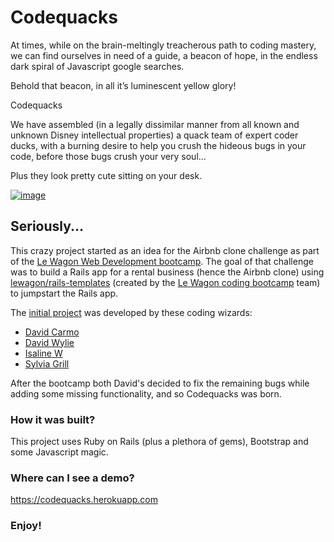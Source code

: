 # Codequacks

At times, while on the brain-meltingly treacherous path to coding mastery, we can find ourselves in need of a guide, a beacon of hope, in the endless dark spiral of Javascript google searches.

Behold that beacon, in all it’s luminescent yellow glory!

Codequacks

We have assembled (in a legally dissimilar manner from all known and unknown Disney intellectual properties) a quack team of expert coder ducks, with a burning desire to help you crush the hideous bugs in your code, before those bugs crush your very soul…

Plus they look pretty cute sitting on your desk.


[![image](https://user-images.githubusercontent.com/16320169/122678754-fac41a00-d1df-11eb-935b-881c263ece9f.png)](https://codequacks.herokuapp.com/)

## Seriously...

This crazy project started as an idea for the Airbnb clone challenge as part of the [Le Wagon Web Development bootcamp](https://www.lewagon.com/lisbon/web-development-course/full-time#curriculum). The goal of that challenge was to build a Rails app for a rental business (hence the Airbnb clone) using [lewagon/rails-templates](https://github.com/lewagon/rails-templates) (created by the [Le Wagon coding bootcamp](https://www.lewagon.com) team) to jumpstart the Rails app.

The [initial project](https://github.com/dc-lewagon/Airdnd) was developed by these coding wizards:
* [David Carmo](https://github.com/dmcarmo)
* [David Wylie](https://github.com/7thwave42)
* [Isaline W](https://github.com/isaline-w)
* [Sylvia Grill](https://github.com/SilviaG8)

After the bootcamp both David's decided to fix the remaining bugs while adding some missing functionality, and so Codequacks was born.
    
### How it was built?
This project uses Ruby on Rails (plus a plethora of gems), Bootstrap and some Javascript magic.

### Where can I see a demo?
<https://codequacks.herokuapp.com>

### Enjoy!
